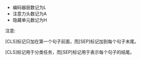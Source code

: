 - 编码器层数记为L 
- 注意力头数记为A 
- 隐藏单元数记为H 

注意:

[CLS]标记只加在第一个句子前面，而[SEP]标记加到每个句子末尾。

[CLS]标记用于分类任务，而[SEP]标记用于表示每个句子的结尾。
